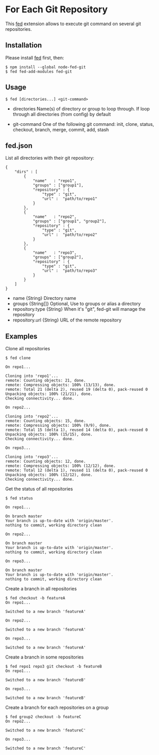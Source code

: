 # For Each Git Repository

This [fed](https://github.com/MamadouSy/fed) extension allows to execute git command on several git repositories.


## Installation

Please install [fed](https://github.com/MamadouSy/fed) first, then:

    $ npm install --global node-fed-git
    $ fed fed-add-modules fed-git

## Usage

    $ fed [directories...] <git-command>

- directories 
Name(s) of directory or group to loop through.
If loop through all directories (from config) by default

- git-command 
One of the following git command: 
init, clone, status, checkout, branch,
merge, commit, add, stash

## fed.json

List all directories with their git repository:

    {
        "dirs" : [
            {
                "name"   : "repo1",
                "groups" : ["group1"],
                "repository" : {
                    "type" : "git",
                    "url" :  "path/to/repo1"
                }
            },
            {
                "name"   : "repo2",
                "groups" : ["group1", "group2"],
                "repository" : {
                    "type" : "git",
                    "url" :  "path/to/repo2"
                }
            },
            {
                "name"   : "repo3",
                "groups" : ["group2"],
                "repository" : {
                    "type" : "git",
                    "url" :  "path/to/repo3"
                }
            }
        ]
    }
    
- name   {String} Directory name
- groups {String[]} Optional, Use to groups or alias a directory
- repository.type {String} When it's "git", fed-git will manage the repository
- repository.url {String} URL of the remote repository


## Examples

Clone all repositories

    $ fed clone
    
    On repo1...
    
    Cloning into 'repo1'...
    remote: Counting objects: 21, done.
    remote: Compressing objects: 100% (13/13), done.
    remote: Total 21 (delta 2), reused 19 (delta 0), pack-reused 0
    Unpacking objects: 100% (21/21), done.
    Checking connectivity... done.
    
    On repo2...
    
    Cloning into 'repo2'...
    remote: Counting objects: 15, done.
    remote: Compressing objects: 100% (9/9), done.
    remote: Total 15 (delta 1), reused 14 (delta 0), pack-reused 0
    Unpacking objects: 100% (15/15), done.
    Checking connectivity... done.
    
    On repo3...
        
    Cloning into 'repo3'...
    remote: Counting objects: 12, done.
    remote: Compressing objects: 100% (12/12), done.
    remote: Total 12 (delta 1), reused 11 (delta 0), pack-reused 0
    Unpacking objects: 100% (12/12), done.
    Checking connectivity... done.
    
Get the status of all repositories

    $ fed status
    
    On repo1...
    
    On branch master
    Your branch is up-to-date with 'origin/master'.
    nothing to commit, working directory clean
    
    On repo2...
    
    On branch master
    Your branch is up-to-date with 'origin/master'.
    nothing to commit, working directory clean

    On repo3...
    
    On branch master
    Your branch is up-to-date with 'origin/master'.
    nothing to commit, working directory clean

Create a branch in all repositories

    $ fed checkout -b featureA
    On repo1...
    
    Switched to a new branch 'featureA'
    
    On repo2...
    
    Switched to a new branch 'featureA'
    
    On repo3...
    
    Switched to a new branch 'featureA'

Create a branch in some repositories 

    $ fed repo1 repo3 git checkout -b featureB
    On repo1...
    
    Switched to a new branch 'featureB'
    
    On repo3...
    
    Switched to a new branch 'featureB'
    
Create a branch for each repositories on a group

    $ fed group2 checkout -b featureC
    On repo2...
    
    Switched to a new branch 'featureC'
    
    On repo3...
    
    Switched to a new branch 'featureC'


